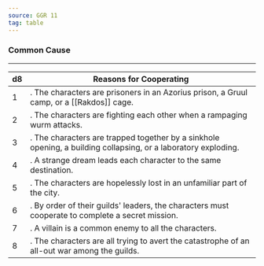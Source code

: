 ```yaml
---
source: GGR 11
tag: table
---
```


### Common Cause
---
|d8|Reasons for Cooperating|
|----|------------|
|1|. The characters are prisoners in an Azorius prison, a Gruul camp, or a [[Rakdos]] cage.|
|2|. The characters are fighting each other when a rampaging wurm attacks.|
|3|. The characters are trapped together by a sinkhole opening, a building collapsing, or a laboratory exploding.|
|4|. A strange dream leads each character to the same destination.|
|5|. The characters are hopelessly lost in an unfamiliar part of the city.|
|6|. By order of their guilds' leaders, the characters must cooperate to complete a secret mission.|
|7|. A villain is a common enemy to all the characters.|
|8|. The characters are all trying to avert the catastrophe of an all-out war among the guilds.|
